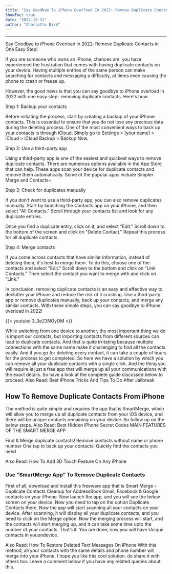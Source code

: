 ```yaml
---
title: "Say Goodbye To iPhone Overload In 2022: Remove Duplicate Contacts In One Easy Step!"
ShowToc: true 
date: "2022-12-31"
author: "Charlotte Bird"
---
```

*****
Say Goodbye to iPhone Overload in 2022: Remove Duplicate Contacts in One Easy Step!

If you are someone who owns an iPhone, chances are, you have experienced the frustration that comes with having duplicate contacts on your device. Having multiple entries of the same person can make searching for contacts and messaging a difficulty, at times even causing the phone to crash or freeze up.

However, the good news is that you can say goodbye to iPhone overload in 2022 with one easy step- removing duplicate contacts. Here's how:

Step 1: Backup your contacts

Before initiating the process, start by creating a backup of your iPhone contacts. This is essential to ensure that you do not lose any precious data during the deleting process. One of the most convenient ways to back up your contacts is through iCloud. Simply go to Settings > [your name] > iCloud > iCloud Backup > Backup Now.

Step 2: Use a third-party app

Using a third-party app is one of the easiest and quickest ways to remove duplicate contacts. There are numerous options available in the App Store that can help. These apps scan your device for duplicate contacts and remove them automatically. Some of the popular apps include Simpler Merge and Contacts+.

Step 3: Check for duplicates manually

If you don't want to use a third-party app, you can also remove duplicates manually. Start by launching the Contacts app on your iPhone, and then select "All Contacts." Scroll through your contacts list and look for any duplicate entries.

Once you find a duplicate entry, click on it, and select "Edit." Scroll down to the bottom of the screen and click on "Delete Contact." Repeat this process for all duplicate contacts.

Step 4: Merge contacts

If you come across contacts that have similar information, instead of deleting them, it's best to merge them. To do this, choose one of the contacts and select "Edit." Scroll down to the bottom and click on "Link Contacts." Then select the contact you want to merge with and click on "Link."

In conclusion, removing duplicate contacts is an easy and effective way to declutter your iPhone and reduce the risk of it crashing. Use a third-party app or remove duplicates manually, back up your contacts, and merge any similar contacts. With these simple steps, you can say goodbye to iPhone overload in 2022!

{{< youtube 3_3eZ3NOyOM >}} 



While switching from one device to another, the most important thing we do is import our contacts, but importing contacts from different sources can lead to duplicate contacts. And that is quite irritating because multiple connections with the same name make it challenging to find all the contacts easily. And if you go for deleting every contact, it can take a couple of hours for the process to get completed. So here we have a solution by which you can remove all your duplicate contacts with a single click. And the thing you will require is just a free app that will merge up all your communications with the exact details. So have a look at the complete guide discussed below to proceed.
Also Read: Best iPhone Tricks And Tips To Do After Jailbreak

 
## How To Remove Duplicate Contacts From iPhone


The method is quite simple and requires the app that is SmartMerge, which will allow you to merge up all duplicate contacts from your iOS device, and there will be unique contacts remaining on your device. So follow up on the below steps.
Also Read: Best Hidden iPhone Secret Codes
MAIN FEATURES OF THE SMART MERGE APP

 

Find & Merge duplicate contacts!
Remove contacts without name or phone number
One tap to back up your contacts!
Quickly find the contacts you need



Also Read: How To Add 3D Touch Feature On Any iPhone

 
### Use “SmartMerge App” To Remove Duplicate Contacts
 

First of all, download and install this freeware app that is Smart Merge – Duplicate Contacts Cleanup for AddressBook Gmail, Facebook & Google contacts on your iPhone.
Now launch the app, and you will see the below screen on your device.
Now you need to tap on the option Duplicate Contacts there.
Now the app will start scanning all your contacts on your device.
After scanning, it will display all your duplicate contacts, and you need to click on the Merge option.
Now the merging process will start, and the contacts will start merging up, and it can take some time upto the number of your contacts.
That’s it. You are done; now you will have Unique contacts in youondevice.



Also Read: How To Restore Deleted Text Messages On iPhone
With this method, all your contacts with the same details and phone number will merge into your iPhone. I hope you like this cool solution, do share it with others too. Leave a comment below if you have any related queries about this.





